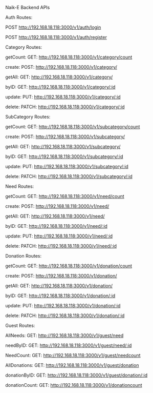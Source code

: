 Naik-E Backend APIs

Auth Routes:

POST http://192.168.18.118:3000/v1/auth/login

POST http://192.168.18.118:3000/v1/auth/register


Category Routes:

getCount: GET: http://192.168.18.118:3000/v1/category/count 

create: POST: http://192.168.18.118:3000/v1/category/

getAll: GET: http://192.168.18.118:3000/v1/category/

byID: GET: http://192.168.18.118:3000/v1/category/:id

update: PUT: http://192.168.18.118:3000/v1/category/:id

delete: PATCH: http://192.168.18.118:3000/v1/category/:id


SubCategory Routes:

getCount: GET: http://192.168.18.118:3000/v1/subcategory/count 

create: POST: http://192.168.18.118:3000/v1/subcategory/ 

getAll: GET: http://192.168.18.118:3000/v1/subcategory/

byID: GET: http://192.168.18.118:3000/v1/subcategory/:id

update: PUT: http://192.168.18.118:3000/v1/subcategory/:id

delete: PATCH: http://192.168.18.118:3000/v1/subcategory/:id


Need Routes:

getCount: GET: http://192.168.18.118:3000/v1/need/count 

create: POST: http://192.168.18.118:3000/v1/need/ 

getAll: GET: http://192.168.18.118:3000/v1/need/

byID: GET: http://192.168.18.118:3000/v1/need/:id

update: PUT: http://192.168.18.118:3000/v1/need/:id

delete: PATCH: http://192.168.18.118:3000/v1/need/:id

Donation Routes:

getCount: GET: http://192.168.18.118:3000/v1/donation/count 

create: POST: http://192.168.18.118:3000/v1/donation/ 

getAll: GET: http://192.168.18.118:3000/v1/donation/

byID: GET: http://192.168.18.118:3000/v1/donation/:id

update: PUT: http://192.168.18.118:3000/v1/donation/:id

delete: PATCH: http://192.168.18.118:3000/v1/donation/:id

Guest Routes:

AllNeeds: GET: http://192.168.18.118:3000/v1/guest/need 

needByID: GET: http://192.168.18.118:3000/v1/guest/need/:id 

NeedCount: GET: http://192.168.18.118:3000/v1/guest/needcount

AllDonations: GET: http://192.168.18.118:3000/v1/guest/donation 

donationByID: GET: http://192.168.18.118:3000/v1/guest/donation/:id 

donationCount: GET: http://192.168.18.118:3000/v1/donationcount

